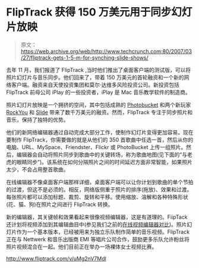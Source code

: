 # FlipTrack 获得 150 万美元用于同步幻灯片放映

> 原文：<https://web.archive.org/web/http://www.techcrunch.com:80/2007/03/27/fliptrack-gets-1-5-m-for-synching-slide-shows/>

去年 11 月，我们报道了 FlipTrack ,当时他们推出了桌面客户端的测试版，可以将照片幻灯片与音乐同步。他们回来了，带着 150 万美元的首轮融资和一个新的网络客户端。融资来自天使投资集团和莫尔·达维多风险投资公司。新投资包括 FlipTrack 前母公司 iPlay 的一些投资者，iPlay 是 Mac 音乐教学软件的制造商。

照片幻灯片放映是一个拥挤的空间，其中包括成熟的 [Photobucket](https://web.archive.org/web/20150426215237/http://www.techcrunch.com/2007/02/16/newest-flash-tools-on-display-at-photobucket/) 和两个新玩家 [RockYou](https://web.archive.org/web/20150426215237/http://www.techcrunch.com/2007/03/05/more-information-on-rockyou-financing/) 和 [Slide](https://web.archive.org/web/20150426215237/http://www.techcrunch.com/2007/01/06/rumor-slides-venture-round-was-20-million/) 带来了数千万美元的融资。然而，FlipTrack 专注于同步照片和音乐，保持了独特的优势。

他们的新网络编辑器通过自动完成大部分工作，使制作幻灯片变得更加容易。现在要制作 FlipTrack，你需要做的就是从他们的 350 首歌曲中任选一首，然后从你的电脑、URL、MySpace、Friendster、Flickr 或 PhotoBucket 上传一组照片。然后，编辑器会自动将照片同步到歌曲中的关键转场，称为歌曲地图(见下面的“与老虎的眼睛同步”)。该系统在如何分隔照片之间的时间延迟方面非常智能，如果照片太少，不会占用整首歌曲。

在线编辑器不像桌面客户端那样详细，桌面客户端可以让你计划到歌曲的单个节拍的过渡，但这不是必须的。相反，网络版侧重于照片的排序(拖放)、效果和过渡。每张照片都可以添加标题、裁剪、旋转和平移。使用缩放、溶解和各种特殊形状(花、猫、狗)在照片之间进行 FlipTrack 转换。

新的编辑器，其关键帧和效果看起来很像视频编辑器，这是有道理的。FiipTack 还计划将视频添加到其编辑曲目中(参见我们之前的[在线视频编辑器对比](https://web.archive.org/web/20150426215237/http://www.techcrunch.com/2007/02/21/cuts-launches-amidst-online-video-editor-war/))。照片幻灯片作为一个基本版本，已经被用来为独立乐队制作简单的音乐视频。FlipTrack 正在与 Nettwerk 和音乐出版商 EMI 等唱片公司合作，鼓励更多乐队允许粉丝将照片视频混合在一起。他们目前正在举办一场裸体女士视频比赛。

http://www.fliptrack.com/v/uMg2nV7Mdl